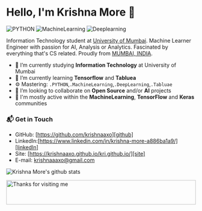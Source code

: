 # Hello, I'm Krishna More 👋

![PYTHON](https://img.shields.io/badge/PYTHON-Intermediate-orange)
![MachineLearning](https://img.shields.io/badge/MachineLearning-Expert-yellow)
![Deeplearning](https://img.shields.io/badge/Deeplearning-Intermediate-lightgrey)

Information Technology student at [ University of Mumbai](https://old.mu.ac.in/). Machine Learner Engineer with passion for AI, Analysis or Analytics. Fascinated by everything that's CS related. Proudly from [MUMBAI, INDIA](https://www.google.com/maps/place/Mumbai,+Maharashtra/@19.0821978,72.7411,11z/data=!3m1!4b1!4m5!3m4!1s0x3be7c6306644edc1:0x5da4ed8f8d648c69!8m2!3d19.0759837!4d72.8776559).

- 🔭 I’m currently studying **Information Technology** at University of Mumbai
- 🌱 I’m currently learning **Tensorflow** and **Tabluea**
- ⚙️ Mastering: `.PYTHON`,`.MachineLearning`,`.DeepLearning`,`.Tabluae`
- 👯 I’m looking to collaborate on **Open Source** and/or **AI** projects
- 💬 I'm mostly active within the **MachineLearning**, **TensorFlow** and **Keras** communities

### 📬 Get in Touch

- GitHub: [https://github.com/krishnaaxo][github]
- LinkedIn:[https://www.linkedin.com/in/krishna-more-a886ba1a9/][linkedIn]
- Site: [https://krishnaaxo.github.io/kri.github.io/][site]
- E-mail: krishnaaaxo@gmail.com

![Krishna More's github stats](https://github-readme-stats.vercel.app/api?username=krishnaaxo&show_icons=true&hide_border=true)

[github]: https://github.com/krishnaaxo
[site]: https://krishnaaxo.github.io/kri.github.io/
[linkedIn]:https://www.linkedin.com/in/krishna-more-a886ba1a9/

<img height="65" alt="Thanks for visiting me" width="100%" src="https://raw.githubusercontent.com/BrunnerLivio/brunnerlivio/master/images/marquee.svg" />
